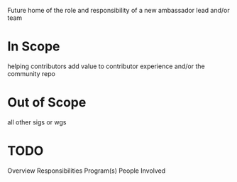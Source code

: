 Future home of the role and responsibility of a new ambassador lead and/or team

# In Scope
helping contributors add value to contributor experience and/or the community repo

# Out of Scope
all other sigs or wgs



 # TODO

Overview
Responsibilities
Program(s)
People Involved
